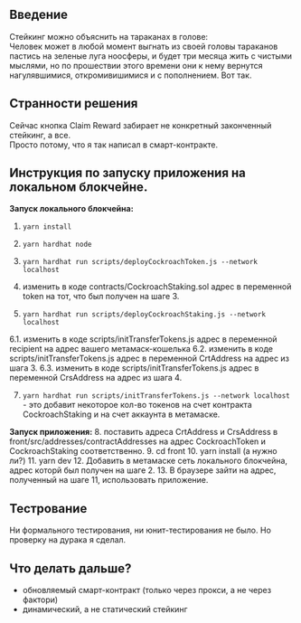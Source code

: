 ## Введение
Стейкинг можно объяснить на тараканах в голове:  
Человек может в любой момент выгнать из своей головы тараканов пастись на зеленые луга ноосферы, и будет три месяца жить с чистыми мыслями, но по прошествии этого времени они к нему вернутся нагулявшимися, откромивишимися и с пополнением. Вот так.


## Странности решения

Сейчас кнопка Claim Reward забирает не конкретный законченный стейкинг, а все.  
Просто потому, что я так написал в смарт-контракте. 


## Инструкция по запуску приложения на локальном блокчейне.

**Запуск локального блокчейна:**
1. `yarn install`
2. `yarn hardhat node`
3. `yarn hardhat run scripts/deployCockroachToken.js --network localhost`

4. изменить в коде contracts/CockroachStaking.sol адрес в переменной token на тот, что был получен на шаге 3.
5. `yarn hardhat run scripts/deployCockroachStaking.js --network localhost`

6.1. изменить в коде scripts/initTransferTokens.js адрес в переменной recipient на адрес вашего метамаск-кошелька
6.2. изменить в коде scripts/initTransferTokens.js адрес в переменной CrtAddress на адрес из шага 3.
6.3. изменить в коде scripts/initTransferTokens.js адрес в переменной CrsAddress на адрес из шага 4.

7. `yarn hardhat run scripts/initTransferTokens.js --network localhost` - это добавит некоторое кол-во токенов на счет контракта CockroachStaking и на счет аккаунта в метамаске. 

**Запуск приложения:**
8. поставить адреса CrtAddress и CrsAddress в front/src/addresses/contractAddresses на адрес CockroachToken и CockroachStaking соответственно.
9. cd front
10. yarn install (а нужно ли?)
11. yarn dev
12. Добавить в метамаске сеть локального блокчейна, адрес которй был получен на шаге 2.
13. В браузере зайти на адрес, полученный на шаге 11, использовать приложение.


## Тестрование

Ни формального тестирования, ни юнит-тестирования не было.
Но проверку на дурака я сделал.


## Что делать дальше?
* обновляемый смарт-контракт (только через прокси, а не через фактори)
* динамический, а не статический стейкинг
